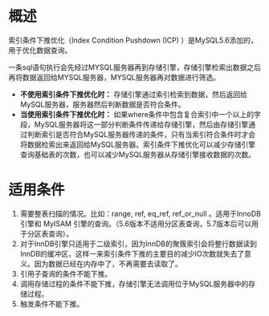 # 概述

索引条件下推优化（Index Condition Pushdown (ICP) ）是MySQL5.6添加的，用于优化数据查询。

一条sql语句执行会先经过MYSQL服务器再到存储引擎，存储引擎检索出数据之后再将数据返回给MYSQL服务器，MYSQL服务器再对数据进行筛选。

- **不使用索引条件下推优化时：** 存储引擎通过索引检索到数据，然后返回给MySQL服务器，服务器然后判断数据是否符合条件。
- **当使用索引条件下推优化时：** 如果where条件中包含复合索引中一个以上的字段，MySQL服务器将这一部分判断条件传递给存储引擎，然后由存储引擎通过判断索引是否符合MySQL服务器传递的条件，只有当索引符合条件时才会将数据检索出来返回给MySQL服务器。索引条件下推优化可以减少存储引擎查询基础表的次数，也可以减少MySQL服务器从存储引擎接收数据的次数。

# 适用条件

1. 需要整表扫描的情况。比如：range, ref, eq_ref, ref_or_null 。适用于InnoDB 引擎和 MyISAM 引擎的查询。（5.6版本不适用分区表查询，5.7版本后可以用于分区表查询）。
2. 对于InnDB引擎只适用于二级索引，因为InnDB的聚簇索引会将整行数据读到InnDB的缓冲区，这样一来索引条件下推的主要目的减少IO次数就失去了意义。因为数据已经在内存中了，不再需要去读取了。
3. 引用子查询的条件不能下推。
4. 调用存储过程的条件不能下推，存储引擎无法调用位于MySQL服务器中的存储过程。
5. 触发条件不能下推。